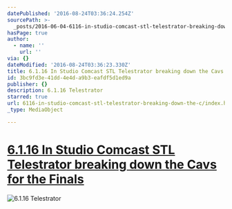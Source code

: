 ```yaml
---
datePublished: '2016-08-24T03:36:24.254Z'
sourcePath: >-
  _posts/2016-06-04-6116-in-studio-comcast-stl-telestrator-breaking-down-the-c.md
hasPage: true
author:
  - name: ''
    url: ''
via: {}
dateModified: '2016-08-24T03:36:23.330Z'
title: 6.1.16 In Studio Comcast STL Telestrator breaking down the Cavs for the Finals
id: 3bc9fd3e-41dd-4e4d-a9b3-eafdf5d1ed9a
publisher: {}
description: 6.1.16 Telestrator
starred: true
url: 6116-in-studio-comcast-stl-telestrator-breaking-down-the-c/index.html
_type: MediaObject

---
```

# [6.1.16 In Studio Comcast STL Telestrator breaking down the Cavs for the Finals][0]
![6.1.16 Telestrator](https://s3-us-west-2.amazonaws.com/the-grid-img/p/d13d890195bfd235abecb8be25566bd791ba5707.jpg)

[0]: https://youtu.be/jmALzFgfhSE?t=25s "6.1.16"